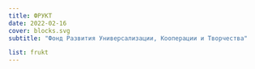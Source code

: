 ```yaml
---
title: ФРУКТ
date: 2022-02-16
cover: blocks.svg
subtitle: "Фонд Развития Универсализации, Кооперации и Творчества"

list: frukt
---
```

